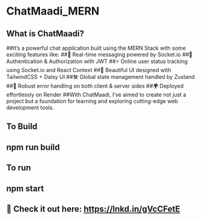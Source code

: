 # ChatMaadi_MERN

## What is ChatMaadi?
##It’s a powerful chat application built using the MERN Stack with some exciting features like:
##🌟 Real-time messaging powered by Socket.io
##🔐 Authentication & Authorization with JWT
##⚡ Online user status tracking using Socket.io and React Context
##🎨 Beautiful UI designed with TailwindCSS + Daisy UI
##🛠️ Global state management handled by Zustand
##🐞 Robust error handling on both client & server sides
##🌍 Deployed effortlessly on Render
##With ChatMaadi, I’ve aimed to create not just a project but a foundation for learning and exploring cutting-edge web development tools.

## To Build 
## npm run build 

## To run 
## npm start 



## 👀 Check it out here: https://lnkd.in/gVcCFetE
